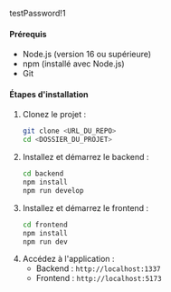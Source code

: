 testPassword!1

#### Prérequis
- Node.js (version 16 ou supérieure)
- npm (installé avec Node.js)
- Git

#### Étapes d'installation
1. Clonez le projet :
   ```bash
   git clone <URL_DU_REPO>
   cd <DOSSIER_DU_PROJET>
   ```
2. Installez et démarrez le backend :
   ```bash
   cd backend
   npm install
   npm run develop
   ```
3. Installez et démarrez le frontend :
   ```bash
   cd frontend
   npm install
   npm run dev
   ```
4. Accédez à l'application :
   - Backend : `http://localhost:1337`
   - Frontend : `http://localhost:5173`


